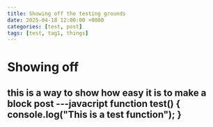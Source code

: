 ```yaml
---
title: Showing off the testing grounds
date: 2025-04-18 12:00:00 +0000
categories: [test, post]
tags: [test, tag1, things]
---
```

# Showing off #
this is a way to show how easy it is to make a block post
---javacript
function test() {
    console.log("This is a test function");
}
---
